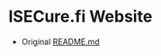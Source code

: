 # ISECure.fi Website

- Original [README.md](https://github.com/IronSummitMedia/startbootstrap-modern-business/blob/gh-pages/README.md)

